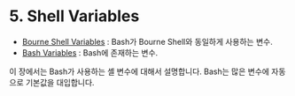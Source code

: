 # 5. Shell Variables
- [Bourne Shell Variables](chapter_5_1.html) : Bash가 Bourne Shell와 동일하게 사용하는 변수.
- [Bash Variables](chapter_5_2.html) : Bash에 존재하는 변수.

이 장에서는 Bash가 사용하는 셸 변수에 대해서 설명합니다. Bash는 많은 변수에 자동으로 기본값을 대입합니다.